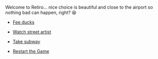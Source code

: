Welcome to Retiro... nice choice is beautiful and close to the airport so nothing bad can happen, right? 😆

- [Fee ducks](./3A.md)
- [Watch street artist](./3B.md)
- [Take subway](./3C.md)


- [Restart the Game](../WIP.md)